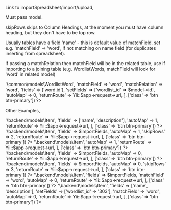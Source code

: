 Link to importSpreadsheet/import/upload, 

Must pass model.

skipRows skips to Column Headings, at the moment you must have column heading, but they don't have to be top row.

Usually tables have a field 'name' - this is default value of matchField. set e.g. 'matchField' => 'word', if not matching on name field (for duplicates inserting from spreadsheet).

If passing a matchRelation then matchField will be in the related table, use if importing to a joining table (e.g. WordlistWords, matchField will look for 'word' in related model)    

<?= Html::a(Yii::t('app', 'Import WordlistWords Manual Map'),
    [
        'importSpreadsheet/import/upload', 
        'model' => '\common\models\WordlistWord',
        'matchField' => 'word',
        'matchRelation' => 'word',            
        'fields' => ['word.id'],
        'setFields' => ['wordlist_id' => $model->id],
        'autoMap' => 0,
        'returnRoute' => Yii::$app->request->url,
    ], 
    ['class' => 'btn btn-primary']) 
?>   


Other Examples,


<?= Html::a(Yii::t('app', 'Import Items Auto Map'), 
    [
        'importSpreadsheet/import/upload', 
        'model' => '\backend\models\Item', 
        'fields' => ['name', 'description'],
        'autoMap' => 1,
        'returnRoute' => Yii::$app->request->url,
    ], 
    ['class' => 'btn btn-primary']) 
?>


<?= Html::a(Yii::t('app', 'Import Items Auto Map skip 2 rows'), 
    [
        'importSpreadsheet/import/upload', 
        'model' => '\backend\models\Item', 
        'fields' => $importFields,
        'autoMap' => 1,            
        'skipRows' => 2,
        'returnRoute' => Yii::$app->request->url,
    ], 
    ['class' => 'btn btn-primary']) 
?>


<?= Html::a(Yii::t('app', 'Import Items Auto Map NO FIELDS RESTRICTION'), 
    [
        'importSpreadsheet/import/upload', 
        'model' => '\backend\models\Item',                 
        'autoMap' => 1,
        'returnRoute' => Yii::$app->request->url,
    ], 
    ['class' => 'btn btn-primary']) 
?>


<?= Html::a(Yii::t('app', 'Import Items Manual Map'), 
    [
        'importSpreadsheet/import/upload', 
        'model' => '\backend\models\Item', 
        'fields' => $importFields,
        'autoMap' => 0,
        'returnRoute' => Yii::$app->request->url,
    ], 
    ['class' => 'btn btn-primary']) 
?>


<?= Html::a(Yii::t('app', 'Import Items Manual Map skip 3 rows'), 
    [
        'importSpreadsheet/import/upload', 
        'model' => '\backend\models\Item', 
        'fields' => $importFields,
        'autoMap' => 0,
        'skipRows' => 3,
        'returnRoute' => Yii::$app->request->url,
    ], 
    ['class' => 'btn btn-primary']) 
?>


<?= Html::a(Yii::t('app', 'Import Items Manual Map word is matchField'), 
    [
        'importSpreadsheet/import/upload', 
        'model' => '\backend\models\Item', 
        'fields' => $importFields,
        'matchField' => 'word',
        'autoMap' => 0,
        'returnRoute' => Yii::$app->request->url,
    ], 
    ['class' => 'btn btn-primary']) 
?>


<?= Html::a(Yii::t('app', 'Import Items Manual Map word is matchField with wordlist_id being set'), 
    [
        'importSpreadsheet/import/upload', 
        'model' => '\backend\models\Item', 
        'fields' => ['name', 'description'],
        'setFields' => ['wordlist_id' => '303'],
        'matchField' => 'word',
        'autoMap' => 0,
        'returnRoute' => Yii::$app->request->url,
    ], 
    ['class' => 'btn btn-primary']) 
?>